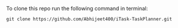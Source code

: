 To clone this repo run the following command in terminal:
```
git clone https://github.com/Abhijeet400/iTask-TaskPlanner.git
```
